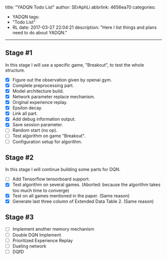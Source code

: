 title: "YADQN Todo List"
author: SErAphLi
abbrlink: 4656ea70
categories:
  - YADQN
tags:
  - "Todo List"
  - RL
date: 2017-03-27 22:04:21
description: "Here I list things and plans need to do about YADQN."
---

## Stage #1

In this stage I will use a specific game, "Breakout", to test the whole structure. 

- [x] Figure out the observation given by openai gym.
- [x] Complete preprocessing part.
- [x] Model architecture build.
- [x] Network parameter replace mechanism.
- [x] Original experience replay.
- [x] Epsilon decay.
- [x] Link all part.
- [x] Add debug information output.
- [x] Save session parameter.
- [ ] Random start (no op).
- [ ] Test algorithm on game "Breakout".
- [ ] Configuration setup for algorithm.

## Stage #2

In this stage I will continue building some parts for DQN.

- [ ] Add Tensorflow tensorboard support.
- [x] Test algorithm on several games. (Aborted: because the algorithm takes too much time to converge)
- [x] Test on all games mentioned in the paper. (Same reason)
- [x] Generate last three column of Extended Data Table 2. (Same reason)

## Stage #3

- [ ] Implement another memory mechanism
- [ ] Double DQN Implement
- [ ] Prioritized Experience Replay
- [ ] Dueling network
- [ ] DQfD
